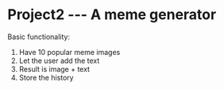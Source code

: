 # Project2 --- A meme generator

Basic functionality:
1) Have 10 popular meme images
2) Let the user add the text
3) Result is image + text
4) Store the history
